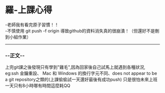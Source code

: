 
<h1>羅-上課心得</h1> 

-老師我有看完原子習慣！！<br>
-不慎使用 git push -f origin <branch> 導致github的資料消失真的很崩潰！（但還好不是刪到小組作業）

<hr>
<h3>--正文--</h3>
 <p>
上完git課之後發現只有學到"雞毛",因為回家後自己試馬上就遇到各種狀況,<br>
eg:ssh 金鑰重設、 Mac 和 Windows 的換行字元不同、does not appear to be a git repository之類的(上課偷偷試一天還好最後有成功push)
只是很怕未來上班一天只有8小時哪有時間這麼耗QQ
 </p>
